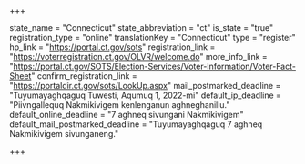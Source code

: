 +++

state_name = "Connecticut"
state_abbreviation = "ct"
is_state = "true"
registration_type = "online"
translationKey = "Connecticut"
type = "register"
hp_link = "https://portal.ct.gov/sots"
registration_link = "https://voterregistration.ct.gov/OLVR/welcome.do"
more_info_link = "https://portal.ct.gov/SOTS/Election-Services/Voter-Information/Voter-Fact-Sheet"
confirm_registration_link = "https://portaldir.ct.gov/sots/LookUp.aspx"
mail_postmarked_deadline = "Tuyumayaghqaguq Tuwesti, Aqumuq 1, 2022-mi"
default_ip_deadline = "Piivngallequq Nakmikivigem kenlenganun aghneghanillu."
default_online_deadline = "7 aghneq sivungani Nakmikivigem"
default_mail_postmarked_deadline = "Tuyumayaghqaguq 7 aghneq Nakmikivigem sivunganeng."

+++